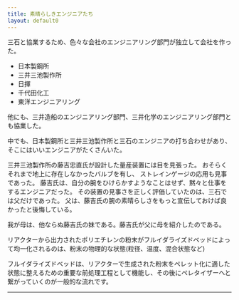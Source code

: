 ```yaml
---
title: 素晴らしきエンジニアたち
layout: default0
---
```

三石と協業するため、色々な会社のエンジニアリング部門が独立して会社を作った。
- 日本製鋼所
- 三井三池製作所
- 日揮
- 千代田化工
- 東洋エンジニアリング

他にも、三井造船のエンジニアリング部門、三井化学のエンジニアリング部門とも協業した。

中でも、日本製鋼所と三井三池製作所と三石のエンジニアの打ち合わせがあり、そこにはいいエンジニアがたくさんいた。

三井三池製作所の藤吉忠直氏が設計した量産装置には目を見張った。
おそらくそれまで地上に存在しなかったバルブを有し、
ストレインゲージの応用も見事であった。
藤吉氏は、自分の腕をひけらかすようなことはせず、黙々と仕事をするエンジニアだった。
その装置の見事さを正しく評価していたのは、三石では父だけであった。
父は、藤吉氏の腕の素晴らしさをもっと宣伝しておけば良かったと後悔している。

我が母は、他ならぬ藤吉氏の妹である。藤吉氏が父に母を紹介したのである。

リアクターから出力されたポリエチレンの粉末がフルイダライズドベッドによって均一化されるのは、粉末の物理的な状態(粒径、温度、混合状態など)

フルイダライズドベッドは、リアクターで生成された粉末をペレット化に適した状態に整えるための重要な前処理工程として機能し、その後にペレタイザーへと繋がっていくのが一般的な流れです。

---

